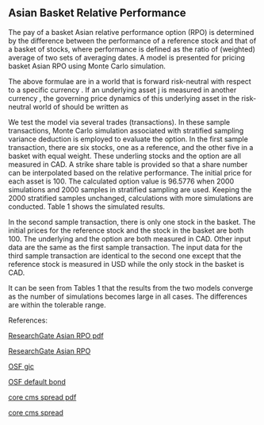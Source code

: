 ## Asian Basket Relative Performance
   
The pay of a basket Asian relative performance option (RPO) is determined by the difference between the performance of a reference stock and that of a basket of stocks, where performance is defined as the ratio of (weighted) average of two sets of averaging dates. A model is presented for pricing basket Asian RPO using Monte Carlo simulation.  

The above formulae are in a world that is forward risk-neutral with respect to a specific currency  .  If an underlying asset j is measured in another currency  , the governing price dynamics of this underlying asset in the risk-neutral world of   should be written as

We test the model via several trades (transactions). In these sample transactions, Monte Carlo simulation associated with stratified sampling variance deduction is employed to evaluate the option.  In the first sample transaction, there are six stocks, one as a reference, and the other five in a basket with equal weight.  These underling stocks and the option are all measured in CAD.  A strike share table is provided so that a share number can be interpolated based on the relative performance.  The initial price for each asset is 100.  The calculated option value is 96.5776 when 2000 simulations and 2000 samples in stratified sampling are used.  Keeping the 2000 stratified samples unchanged, calculations with more simulations are conducted.  Table 1 shows the simulated results.

In the second sample transaction, there is only one stock in the basket.  The initial prices for the reference stock and the stock in the basket are both 100.  The underlying and the option are both measured in CAD.  Other input data are the same as the first sample transaction.  The input data for the third sample transaction are identical to the second one except that the reference stock is measured in USD while the only stock in the basket is CAD.  

It can be seen from Tables 1 that the results from the two models converge as the number of simulations becomes large in all cases.  The differences are within the tolerable range.



References:

   
[ResearchGate Asian RPO pdf](https://www.researchgate.net/profile/Tim-Xiao/publication/369876624_Asian_Basket_Relative_Performance_Option_Model/links/64301f20609c170a13fd4cc1/Asian-Basket-Relative-Performance-Option-Model.pdf)
   
[ResearchGate Asian RPO](https://www.researchgate.net/publication/369876624_Asian_Basket_Relative_Performance_Option_Model)

[OSF gic](https://osf.io/atyb9/download)

[OSF default bond](https://osf.io/pv7mw/download)

[core cms spread pdf](https://core.ac.uk/download/534871211.pdf)

[core cms spread](https://core.ac.uk/works/127931161)
   